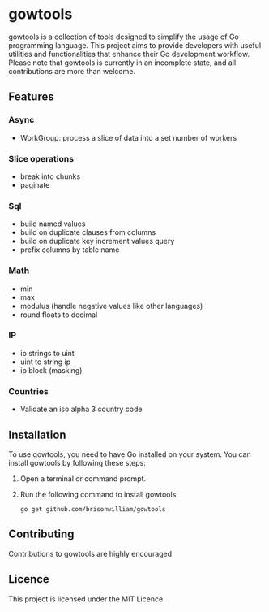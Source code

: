 # gowtools

gowtools is a collection of tools designed to simplify the usage of Go programming language. This project aims to provide developers with useful utilities and functionalities that enhance their Go development workflow. Please note that gowtools is currently in an incomplete state, and all contributions are more than welcome.

## Features

### Async

- WorkGroup: process a slice of data into a set number of workers

### Slice operations

- break into chunks
- paginate

### Sql

- build named values
- build on duplicate clauses from columns
- build on duplicate key increment values query
- prefix columns by table name

### Math

- min
- max
- modulus (handle negative values like other languages)
- round floats to decimal

### IP

- ip strings to uint
- uint to string ip
- ip block (masking)

### Countries

- Validate an iso alpha 3 country code

## Installation

To use gowtools, you need to have Go installed on your system. You can install gowtools by following these steps:

1. Open a terminal or command prompt.

2. Run the following command to install gowtools:

   ```shell
   go get github.com/brisonwilliam/gowtools

## Contributing

Contributions to gowtools are highly encouraged

## Licence

This project is licensed under the MIT Licence